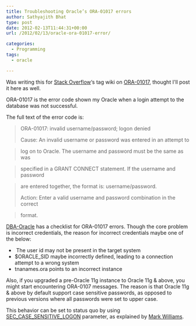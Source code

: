 ```yaml
---
title: Troubleshooting Oracle’s ORA-01017 errors
author: Sathyajith Bhat
type: post
date: 2012-02-13T11:44:31+00:00
url: /2012/02/13/oracle-ora-01017-error/

categories:
  - Programming
tags:
  - oracle

---
```

Was writing this for <a href="https://stackoverflow.com" target="_blank">Stack Overflow</a>&#8216;s tag wiki on <a href="https://stackoverflow.com/tags/ora-01017/info" target="_blank">ORA-01017</a>, thought I'll post it here as well.

ORA-01017 is the error code shown my Oracle when a login attempt to the database was not successful.



The full text of the error code is:

> ORA-01017: invalid username/password; logon denied
> 
> Cause: An invalid username or password was entered in an attempt to
  
> log on to Oracle. The username and password must be the same as was
  
> specified in a GRANT CONNECT statement. If the username and password
  
> are entered together, the format is: username/password.
> 
> Action: Enter a valid username and password combination in the correct
  
> format.

<a title="ORA-0107 tips" href="https://www.dba-oracle.com/t_ora_01017.htm" target="_blank">DBA-Oracle</a> has a checklist for ORA-01017 errors. Though the core problem is incorrect credentials, the reason for incorrect credentials maybe one of the below:

  *  The user id may not be present in the target system
  * $ORACLE_SID maybe incorrectly defined, leading to a connection attempt to a wrong system
  * tnanames.ora points to an incorrect instance

Also, if you upgraded a pre-Oracle 11g instance to Oracle 11g & above, you might start encountering ORA-0107 messages. The reason is that Oracle 11g & above by default support case sensitive passwords, as opposed to previous versions where all passwords were set to upper case.

This behavior can be set to status quo by using <a title="Oracle documentation on case sensitive passwords" href="https://docs.oracle.com/cd/B28359_01/server.111/b28320/initparams211.htm#I1010299" target="_blank">SEC_CASE_SENSITIVE_LOGON</a> parameter, as explained by <a title="Oracle 11g & ORA-01017" href="https://oradim.blogspot.com/2007/11/oracle-11g-and-ora-01017-invalid.html" target="_blank">Mark Williams</a>.
